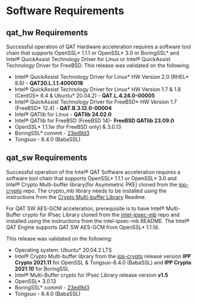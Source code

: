 # Software Requirements

## qat_hw Requirements
Successful operation of QAT Hardware acceleration requires a software tool chain
that supports OpenSSL\* 1.1.1 or OpenSSL\* 3.0 or BoringSSL\* and Intel&reg; QuickAssist
Technology Driver for Linux or Intel&reg;  QuickAssist Technology
Driver for FreeBSD. This release was validated on the following:

* Intel&reg; QuickAssist Technology Driver for Linux\* HW Version 2.0 (RHEL\* 8.6) - **QAT20.L.1.1.4000018**
* Intel&reg; QuickAssist Technology Driver for Linux\* HW Version 1.7 & 1.8 (CentOS\* 8.4 & Ubuntu\* 20.04.2) - **QAT.L.4.24.0-00005**
* Intel&reg; QuickAssist Technology Driver for FreeBSD\* HW Version 1.7 (FreeBSD\* 12.4) - **QAT.B.3.12.0-00004**
* Intel&reg; QATlib for Linux - **QATlib 24.02.0**
* Intel&reg; QATlib for FreeBSD (FreeBSD 14)- **FreeBSD QATlib 23.09.0**
* OpenSSL\* 1.1.1w (for FreeBSD only) & 3.0.13
* BoringSSL\* commit - [23ed9d3][1]
* Tongsuo - 8.4.0 (BabaSSL)

## qat_sw Requirements
Successful operation of the Intel&reg; QAT Software acceleration requires a
software tool chain that supports OpenSSL\* 1.1.1 or OpenSSL\* 3.0 and Intel&reg;
Crypto Multi-buffer library(for Asymmetric PKE) cloned from the [ipp-crypto][2] repo.
The crypto_mb library needs to be installed using the instructions from the
[Crypto Multi-buffer Library][3] Readme.

For QAT SW AES-GCM acceleration, prerequisite is to have Intel&reg;
Multi-Buffer crypto for IPsec Library cloned from the [intel-ipsec-mb][4]
repo and installed using the instructions from the intel-ipsec-mb README.
The Intel&reg; QAT Engine supports QAT SW AES-GCM from OpenSSL\* 1.1.1d.

This release was validated on the following:

* Operating system: Ubuntu\* 20.04.2 LTS
* Intel&reg; Crypto Multi-buffer library from the [ipp-crypto][2] release
  version **IPP Crypto 2021.11** for OpenSSL & Tongsuo-8.4.0 (BabaSSL) and **IPP Crypto 2021.10** for BoringSSL
* Intel&reg; Multi-Buffer crypto for IPsec Library release version **v1.5**
* OpenSSL\* 3.0.13
* BoringSSL\* commit - [23ed9d3][1]
* Tongsuo - 8.4.0 (BabaSSL)

[1]:https://github.com/google/boringssl/commit/23ed9d3852bbc738bebeaa0fe4a0782f91d7873c
[2]:https://github.com/intel/ipp-crypto
[3]:https://github.com/intel/ipp-crypto/tree/develop/sources/ippcp/crypto_mb
[4]:https://github.com/intel/intel-ipsec-mb
